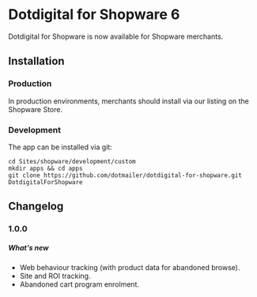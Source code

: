 # Dotdigital for Shopware 6

Dotdigital for Shopware is now available for Shopware merchants.

## Installation

### Production
In production environments, merchants should install via our listing on the Shopware Store.

### Development
The app can be installed via git:
```
cd Sites/shopware/development/custom
mkdir apps && cd apps
git clone https://github.com/dotmailer/dotdigital-for-shopware.git DotdigitalForShopware
```

## Changelog

### 1.0.0

##### What's new
- Web behaviour tracking (with product data for abandoned browse).
- Site and ROI tracking.
- Abandoned cart program enrolment.
